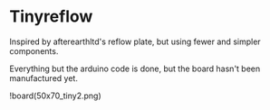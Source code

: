 # Tinyreflow
Inspired by afterearthltd's reflow plate, but using fewer and simpler components.

Everything but the arduino code is done, but the board hasn't been manufactured yet.

!board(50x70_tiny2.png)

